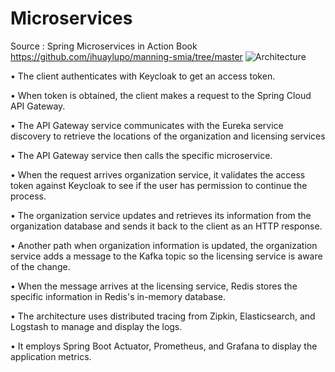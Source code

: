 # Microservices
Source : Spring Microservices in Action Book
https://github.com/ihuaylupo/manning-smia/tree/master
![Architecture](https://github.com/Sameh-Ramadan/Microservices/assets/56082179/aafb26a1-ff9b-4769-8d52-a16f32a466ab)

•	The client authenticates with Keycloak to get an access token. 

•	When token is obtained, the client makes a request to the Spring Cloud API Gateway. 

•	The API Gateway service communicates with the Eureka service discovery to retrieve the locations of the organization and licensing services

•	The API Gateway service then calls the specific microservice.

•	When the request arrives organization service, it validates the access token against Keycloak to see if the user has permission to continue the process. 

•	The organization service updates and retrieves its information from the organization database and sends it back to the client as an HTTP response.

•	Another path when organization information is updated, the organization service adds a message to the Kafka topic so the licensing service is aware of the change.

•	When the message arrives at the licensing service, Redis stores the specific information in Redis's in-memory database. 

•	The architecture uses distributed tracing from Zipkin, Elasticsearch, and Logstash to manage and display the logs.

•	It employs Spring Boot Actuator, Prometheus, and Grafana to display the application metrics.


